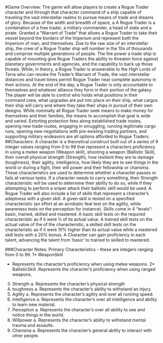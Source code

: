 #Game Overview:
The game will allow players to create a Rogue Trader character and through that character command of a ship capable of traveling the vast interstellar realms to pursue means of trade and dreams of glory. Because of the width and breadth of space, a A Rogue Trader is a combination of a free trader, a military commander, a head of state and a pirate. Granted a “Warrant of Trade” that allows a Rogue Trader to take their vessel beyond the borders of the Imperium and represent both the Imperium of man, and themselves. Due to the raw size of an interstellar ship, the crew of a Rogue Trader ship will number in the 10s of thousands and comprise multiple generations of people. The fire power a trade ship is capable of mounting give Rogue Traders the ability to threaten force against planetary governments and agencies, and the capability to back up those threats. While, in theory, a Rogue Trader is answerable to the High Lords of Terra who can revoke the Trader’s Warrant of Trade, the vast interstellar distances and travel times permit Rogue Trader near complete autonomy in their actions. At the end of the day, a Rogue Trader is only accountable to themselves and whatever alliance they form in their portion of the galaxy.
The player will be able to control who holds what positions in their command crew, what upgrades are put into place on their ship, what cargos their ship will carry and where they take their ships in pursuit of their own designs. While nominally all Rogue Trader seek means to make money for themselves and their families, the means to accomplish that goal is wide and varied. Extorting protection fees along established trade routes, opening new trade routes, engaging in smuggling, running legitimate cargo runs, opening new negotiations with pre-existing trading partners, and supporting military endeavors are all options afforded to Rogue Traders.
##Characters:
A character is a theoretical construct built out of a series of 9 integer values ranging from 0 to 99 that represent a characters proficiency in using a melee weapon (Weapon skill), shooting a weapon (Ballistic Skill), their overall physical strength (Strength), how resilient they are to damage (toughness), their agility, intelligence, how likely they are to see things in the world or during a fight, their will power and their fellowship or charisma. 
These characteristics are used to determine whether a character passes or fails at various tasks. If a character needs to carry something, their Strength characteristic will be used to determine their ability to do so, while if they attempting to perform a sniper attack their ballistic skill would be used. 
A Rogue Trader will also include a list of skills that represent a character’s adeptness with a given skill. A given skill is tested on a specified characteristic (an effort at an acrobatic feat test on the agility, while awareness tests on the perception for instance). Skills come in 4 “levels”: basic, trained, skilled and mastered. A basic skill tests on the required characteristic as if it were ½ of its actual value. A trained skill tests on the actual value of the of the characteristic, a skilled skill tests on the characteristic as if it were 10% higher than its actual value while a mastered skill tests with a 20% bonus.  A Character can gain proficiency in each talent, advancing the talent from ‘basic’ to trained to skilled to mastered. 

###Character Notes:
Primary Characteristics – these are integers ranging from 0 to 99.
1* WeaponSkill 
   * Represents the character’s proficiency when using melee weapons.
2* BallisticSkill
   .Represents the character’s proficiency when using ranged weapons.
3.	Strength
a.	Represents the character’s physical strength
4.	toughness
a.	Represents the character’s ability to withstand an injury.
5.	Agility
a.	Represents the character’s agility and over all running speed.
6.	Intelligence
a.	Represents the character’s over all intelligence and ability to learn new material.
7.	Perception
a.	Represents the character’s over all ability to see and notice things in the world.
8.	Willpower
a.	Represents the character’s ability to withstand mental trauma and assaults.
9.	Charisma
a.	Represents the character’s general ability to interact with other people.
